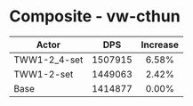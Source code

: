 # Composite - vw-cthun
| Actor | DPS | Increase |
|---|:---:|:---:|
|TWW1-2_4-set|1507915|6.58%|
|TWW1-2-set|1449063|2.42%|
|Base|1414877|0.00%|
